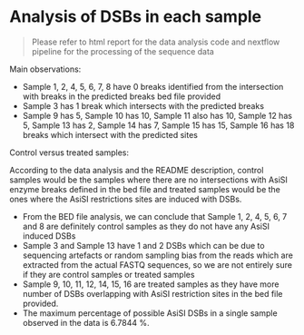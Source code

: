 # Analysis of DSBs in each sample 

> Please refer to html report for the data analysis code and nextflow pipeline for the processing of the sequence data

Main observations:

* Sample 1, 2, 4, 5, 6, 7, 8 have 0 breaks identified from the intersection with breaks in the predicted breaks bed file provided
* Sample 3 has 1 break which intersects with the predicted breaks
* Sample 9 has 5, Sample 10 has 10, Sample 11 also has 10, Sample 12 has 5, Sample 13 has 2, Sample 14 has 7, Sample 15 has 15, Sample 16 has 18 breaks which intersect with the predicted sites


Control versus treated samples:

According to the data analysis and the README description, control samples would be the samples where there are no intersections with AsiSI enzyme breaks defined in the bed file and treated samples would be the ones where the AsiSI restrictions sites are induced with DSBs. 

* From the BED file analysis, we can conclude that Sample 1, 2, 4, 5, 6, 7 and 8 are definitely control samples as they do not have any AsiSI induced DSBs
* Sample 3 and Sample 13 have 1 and 2 DSBs which can be due to sequencing artefacts or random sampling bias from the reads which are extracted from the actual FASTQ sequences, so we are not entirely sure if they are control samples or treated samples
* Sample 9, 10, 11, 12, 14, 15, 16 are treated samples as they have more number of DSBs overlapping with AsiSI restriction sites in the bed file provided.
* The maximum percentage of possible AsiSI DSBs in a single sample observed in the data is 6.7844 %.
